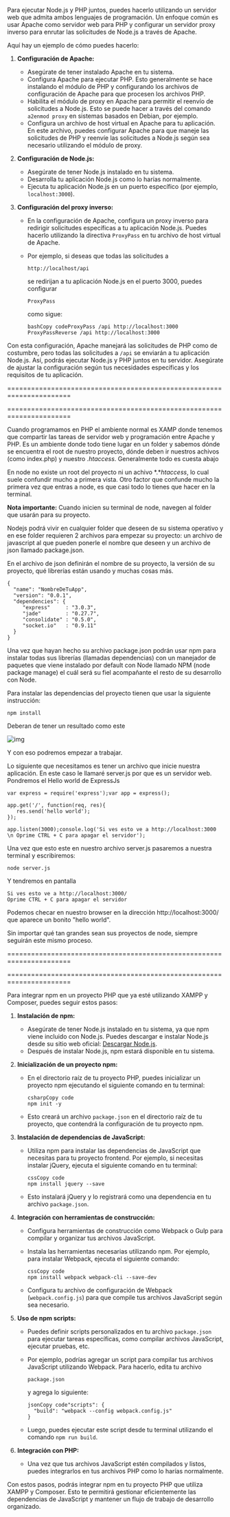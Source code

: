 Para ejecutar Node.js y PHP juntos, puedes hacerlo utilizando un servidor web que admita ambos lenguajes de programación. Un enfoque común es usar Apache como servidor web para PHP y configurar un servidor proxy inverso para enrutar las solicitudes de Node.js a través de Apache.

Aquí hay un ejemplo de cómo puedes hacerlo:

1. **Configuración de Apache:**

   - Asegúrate de tener instalado Apache en tu sistema.
   - Configura Apache para ejecutar PHP. Esto generalmente se hace instalando el módulo de PHP y configurando los archivos de configuración de Apache para que procesen los archivos PHP.
   - Habilita el módulo de proxy en Apache para permitir el reenvío de solicitudes a Node.js. Esto se puede hacer a través del comando `a2enmod proxy` en sistemas basados en Debian, por ejemplo.
   - Configura un archivo de host virtual en Apache para tu aplicación. En este archivo, puedes configurar Apache para que maneje las solicitudes de PHP y reenvíe las solicitudes a Node.js según sea necesario utilizando el módulo de proxy.

2. **Configuración de Node.js:**

   - Asegúrate de tener Node.js instalado en tu sistema.
   - Desarrolla tu aplicación Node.js como lo harías normalmente.
   - Ejecuta tu aplicación Node.js en un puerto específico (por ejemplo, `localhost:3000`).

3. **Configuración del proxy inverso:**

   - En la configuración de Apache, configura un proxy inverso para redirigir solicitudes específicas a tu aplicación Node.js. Puedes hacerlo utilizando la directiva `ProxyPass` en tu archivo de host virtual de Apache.

   - Por ejemplo, si deseas que todas las solicitudes a 

     ```
     http://localhost/api
     ```

      se redirijan a tu aplicación Node.js en el puerto 3000, puedes configurar 

     ```
     ProxyPass
     ```

      como sigue:

     ```
     bashCopy codeProxyPass /api http://localhost:3000
     ProxyPassReverse /api http://localhost:3000
     ```

Con esta configuración, Apache manejará las solicitudes de PHP como de costumbre, pero todas las solicitudes a `/api` se enviarán a tu aplicación Node.js. Así, podrás ejecutar Node.js y PHP juntos en tu servidor. Asegúrate de ajustar la configuración según tus necesidades específicas y los requisitos de tu aplicación.





======================================================================

======================================================================



Cuando programamos en PHP el ambiente normal es XAMP donde tenemos que compartir las tareas de servidor web y programación entre Apache y PHP. Es un ambiente donde todo tiene lugar en un folder y sabemos dónde se encuentra el root de nuestro proyecto, dónde deben ir nuestros achivos (como index.php) y nuestro *.htaccess*. Generalmente todo es cuesta abajo

En node no existe un root del proyecto ni un achivo *.**htaccess*, lo cual suele confundir mucho a primera vista. Otro factor que confunde mucho la primera vez que entras a node, es que casi todo lo tienes que hacer en la terminal.

**Nota importante:** Cuando inicien su terminal de node, navegen al folder que usarán para su proyecto.

Nodejs podrá vivir en cualquier folder que deseen de su sistema operativo y en ese folder requieren 2 archivos para empezar su proyecto: un archivo de javascript al que pueden ponerle el nombre que deseen y un archivo de json llamado package.json.

En el archivo de json definirán el nombre de su proyecto, la versión de su proyecto, qué librerías están usando y muchas cosas más.

```
{    
  "name": "NombreDeTuApp",   
  "version": "0.0.1",    
  "dependencies": {        
     "express"     : "3.0.3",        
     "jade"        : "0.27.7",      
     "consolidate" : "0.5.0",     
     "socket.io"   : "0.9.11"   
  }
}
```

Una vez que hayan hecho su archivo package.json podrán usar npm para instalar todas sus librerías (llamadas dependencias) con un manejador de paquetes que viene instalado por default con Node llamado NPM (node package manage) el cuál será su fiel acompañante el resto de su desarrollo con Node.

Para instalar las dependencias del proyecto tienen que usar la siguiente instrucción:



```
npm install
```

Deberan de tener un resultado como este 

![img](https://lh3.googleusercontent.com/-WQXOh9gNO38/UMGQzzFqqEI/AAAAAAAAAsI/Pn6QDpd-8ZI/s1024/Screen%2520Shot%25202012-12-07%2520at%252012.22.38%2520AM.png)

Y con eso podremos empezar a trabajar.

Lo siguiente que necesitamos es tener un archivo que inicie nuestra aplicación. En este caso le llamaré server.js por que es un servidor web.
Pondremos el Hello world de ExpressJs



```
var express = require('express');var app = express();

app.get('/', function(req, res){  
   res.send('hello world');
});

app.listen(3000);console.log('Si ves esto ve a http://localhost:3000 \n Oprime CTRL + C para apagar el servidor');
```

Una vez que esto este en nuestro archivo server.js pasaremos a nuestra terminal y escribiremos:



```
node server.js
```

Y tendremos en pantalla



```
Si ves esto ve a http://localhost:3000/
Oprime CTRL + C para apagar el servidor
```

Podemos checar en nuestro browser en la dirección http://localhost:3000/ que aparece un bonito "hello world".

Sin importar qué tan grandes sean sus proyectos de node, siempre seguirán este mismo proceso.





======================================================================

======================================================================

Para integrar npm en un proyecto PHP que ya esté utilizando XAMPP y Composer, puedes seguir estos pasos:

1. **Instalación de npm:**

   - Asegúrate de tener Node.js instalado en tu sistema, ya que npm viene incluido con Node.js. Puedes descargar e instalar Node.js desde su sitio web oficial: [Descargar Node.js](https://nodejs.org/).
   - Después de instalar Node.js, npm estará disponible en tu sistema.

2. **Inicialización de un proyecto npm:**

   - En el directorio raíz de tu proyecto PHP, puedes inicializar un proyecto npm ejecutando el siguiente comando en tu terminal:

     ```
     csharpCopy code
     npm init -y
     ```

   - Esto creará un archivo `package.json` en el directorio raíz de tu proyecto, que contendrá la configuración de tu proyecto npm.

3. **Instalación de dependencias de JavaScript:**

   - Utiliza npm para instalar las dependencias de JavaScript que necesitas para tu proyecto frontend. Por ejemplo, si necesitas instalar jQuery, ejecuta el siguiente comando en tu terminal:

     ```
     cssCopy code
     npm install jquery --save
     ```

   - Esto instalará jQuery y lo registrará como una dependencia en tu archivo `package.json`.

4. **Integración con herramientas de construcción:**

   - Configura herramientas de construcción como Webpack o Gulp para compilar y organizar tus archivos JavaScript.

   - Instala las herramientas necesarias utilizando npm. Por ejemplo, para instalar Webpack, ejecuta el siguiente comando:

     ```
     cssCopy code
     npm install webpack webpack-cli --save-dev
     ```

   - Configura tu archivo de configuración de Webpack (`webpack.config.js`) para que compile tus archivos JavaScript según sea necesario.

5. **Uso de npm scripts:**

   - Puedes definir scripts personalizados en tu archivo `package.json` para ejecutar tareas específicas, como compilar archivos JavaScript, ejecutar pruebas, etc.

   - Por ejemplo, podrías agregar un script para compilar tus archivos JavaScript utilizando Webpack. Para hacerlo, edita tu archivo 

     ```
     package.json
     ```

      y agrega lo siguiente:

     ```
     jsonCopy code"scripts": {
       "build": "webpack --config webpack.config.js"
     }
     ```

   - Luego, puedes ejecutar este script desde tu terminal utilizando el comando `npm run build`.

6. **Integración con PHP:**

   - Una vez que tus archivos JavaScript estén compilados y listos, puedes integrarlos en tus archivos PHP como lo harías normalmente.

Con estos pasos, podrás integrar npm en tu proyecto PHP que utiliza XAMPP y Composer. Esto te permitirá gestionar eficientemente las dependencias de JavaScript y mantener un flujo de trabajo de desarrollo organizado.